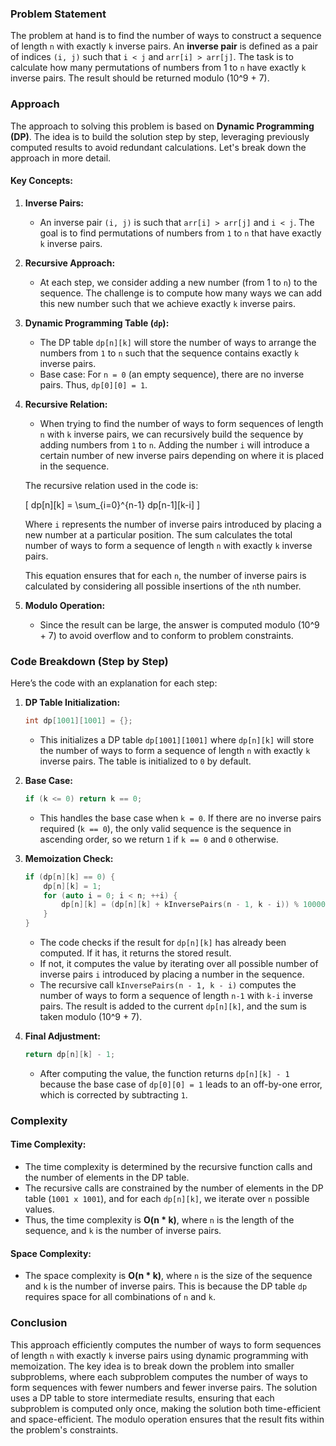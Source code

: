 ### Problem Statement

The problem at hand is to find the number of ways to construct a sequence of length `n` with exactly `k` inverse pairs. An **inverse pair** is defined as a pair of indices `(i, j)` such that `i < j` and `arr[i] > arr[j]`. The task is to calculate how many permutations of numbers from 1 to `n` have exactly `k` inverse pairs. The result should be returned modulo \(10^9 + 7\).

### Approach

The approach to solving this problem is based on **Dynamic Programming (DP)**. The idea is to build the solution step by step, leveraging previously computed results to avoid redundant calculations. Let's break down the approach in more detail.

#### Key Concepts:

1. **Inverse Pairs:**
   - An inverse pair `(i, j)` is such that `arr[i] > arr[j]` and `i < j`. The goal is to find permutations of numbers from `1` to `n` that have exactly `k` inverse pairs.

2. **Recursive Approach:**
   - At each step, we consider adding a new number (from 1 to `n`) to the sequence. The challenge is to compute how many ways we can add this new number such that we achieve exactly `k` inverse pairs.

3. **Dynamic Programming Table (`dp`):**
   - The DP table `dp[n][k]` will store the number of ways to arrange the numbers from `1` to `n` such that the sequence contains exactly `k` inverse pairs.
   - Base case: For `n = 0` (an empty sequence), there are no inverse pairs. Thus, `dp[0][0] = 1`.
   
4. **Recursive Relation:**
   - When trying to find the number of ways to form sequences of length `n` with `k` inverse pairs, we can recursively build the sequence by adding numbers from `1` to `n`. Adding the number `i` will introduce a certain number of new inverse pairs depending on where it is placed in the sequence.

   The recursive relation used in the code is:

   \[
   dp[n][k] = \sum_{i=0}^{n-1} dp[n-1][k-i]
   \]

   Where `i` represents the number of inverse pairs introduced by placing a new number at a particular position. The sum calculates the total number of ways to form a sequence of length `n` with exactly `k` inverse pairs.

   This equation ensures that for each `n`, the number of inverse pairs is calculated by considering all possible insertions of the `n`th number.

5. **Modulo Operation:**
   - Since the result can be large, the answer is computed modulo \(10^9 + 7\) to avoid overflow and to conform to problem constraints.

### Code Breakdown (Step by Step)

Here’s the code with an explanation for each step:

1. **DP Table Initialization:**
   ```cpp
   int dp[1001][1001] = {};
   ```
   - This initializes a DP table `dp[1001][1001]` where `dp[n][k]` will store the number of ways to form a sequence of length `n` with exactly `k` inverse pairs. The table is initialized to `0` by default.

2. **Base Case:**
   ```cpp
   if (k <= 0) return k == 0;
   ```
   - This handles the base case when `k = 0`. If there are no inverse pairs required (`k == 0`), the only valid sequence is the sequence in ascending order, so we return `1` if `k == 0` and `0` otherwise.

3. **Memoization Check:**
   ```cpp
   if (dp[n][k] == 0) {
       dp[n][k] = 1;
       for (auto i = 0; i < n; ++i) {
           dp[n][k] = (dp[n][k] + kInversePairs(n - 1, k - i)) % 1000000007;
       }
   }
   ```
   - The code checks if the result for `dp[n][k]` has already been computed. If it has, it returns the stored result.
   - If not, it computes the value by iterating over all possible number of inverse pairs `i` introduced by placing a number in the sequence.
   - The recursive call `kInversePairs(n - 1, k - i)` computes the number of ways to form a sequence of length `n-1` with `k-i` inverse pairs. The result is added to the current `dp[n][k]`, and the sum is taken modulo \(10^9 + 7\).

4. **Final Adjustment:**
   ```cpp
   return dp[n][k] - 1;
   ```
   - After computing the value, the function returns `dp[n][k] - 1` because the base case of `dp[0][0] = 1` leads to an off-by-one error, which is corrected by subtracting `1`.

### Complexity

#### Time Complexity:
- The time complexity is determined by the recursive function calls and the number of elements in the DP table.
- The recursive calls are constrained by the number of elements in the DP table (`1001 x 1001`), and for each `dp[n][k]`, we iterate over `n` possible values.
- Thus, the time complexity is **O(n * k)**, where `n` is the length of the sequence, and `k` is the number of inverse pairs.

#### Space Complexity:
- The space complexity is **O(n * k)**, where `n` is the size of the sequence and `k` is the number of inverse pairs. This is because the DP table `dp` requires space for all combinations of `n` and `k`.

### Conclusion

This approach efficiently computes the number of ways to form sequences of length `n` with exactly `k` inverse pairs using dynamic programming with memoization. The key idea is to break down the problem into smaller subproblems, where each subproblem computes the number of ways to form sequences with fewer numbers and fewer inverse pairs. The solution uses a DP table to store intermediate results, ensuring that each subproblem is computed only once, making the solution both time-efficient and space-efficient. The modulo operation ensures that the result fits within the problem's constraints.